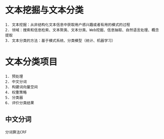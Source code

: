 文本挖掘与文本分类
===
	1. 文本挖掘：从非结构化文本信息中获取用户感兴趣或者有用的模式的过程
	2. 领域：搜索和信息检索、文本聚类、文本分类、Web挖掘、信息抽取、自然语言处理、概念提取
	3. 文本分类的方法：基于模式系统、分类模型（统计、机器学习）

文本分类项目
===
	1. 预处理
	2. 中文分词
	3. 构建词向量空间
	4. 权重策略
	5. 分类器
	6. 评价分类结果
中文分词
---
	分词算法CRF
